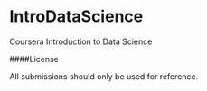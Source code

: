 IntroDataScience
================

Coursera Introduction to Data Science 


####License

All submissions should only be used for reference.
